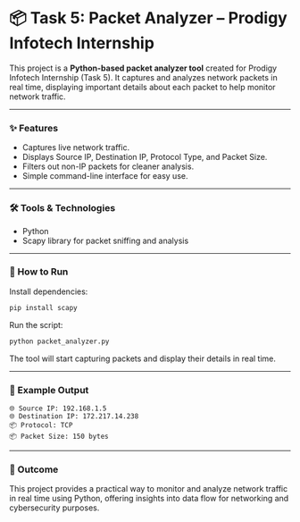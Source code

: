 
# 📦 Task 5: Packet Analyzer – Prodigy Infotech Internship

This project is a **Python-based packet analyzer tool** created for Prodigy Infotech Internship (Task 5). It captures and analyzes network packets in real time, displaying important details about each packet to help monitor network traffic.

---

### ✨ Features

* Captures live network traffic.
* Displays Source IP, Destination IP, Protocol Type, and Packet Size.
* Filters out non-IP packets for cleaner analysis.
* Simple command-line interface for easy use.

---

### 🛠️ Tools & Technologies

* Python
* Scapy library for packet sniffing and analysis

---

### 🚀 How to Run

Install dependencies:

```bash
pip install scapy
```

Run the script:

```bash
python packet_analyzer.py
```

The tool will start capturing packets and display their details in real time.

---

### 📌 Example Output

```
🌐 Source IP: 192.168.1.5
🌐 Destination IP: 172.217.14.238
📦 Protocol: TCP
📦 Packet Size: 150 bytes
```

---

### 🎯 Outcome

This project provides a practical way to monitor and analyze network traffic in real time using Python, offering insights into data flow for networking and cybersecurity purposes.

